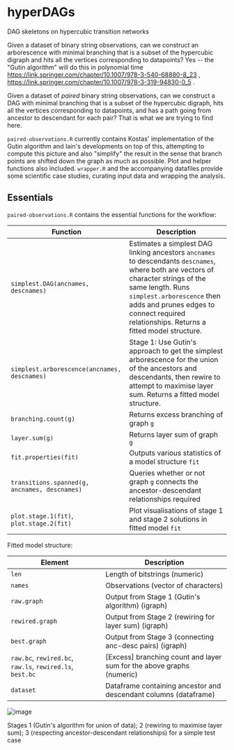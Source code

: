 # hyperDAGs
DAG skeletons on hypercubic transition networks

Given a dataset of binary string observations, can we construct an arborescence with minimal branching that is a subset of the hypercubic digraph and hits all the vertices corresponding to datapoints? Yes -- the "Gutin algorithm" will do this in polynomial time https://link.springer.com/chapter/10.1007/978-3-540-68880-8_23 , https://link.springer.com/chapter/10.1007/978-3-319-94830-0_5 .

Given a dataset of *paired* binary string observations, can we construct a DAG with minimal branching that is a subset of the hypercubic digraph, hits all the vertices corresponding to datapoints, and has a path going from ancestor to descendant for each pair? That is what we are trying to find here. 

`paired-observations.R` currently contains Kostas' implementation of the Gutin algorithm and Iain's developments on top of this, attempting to compute this picture and also "simplify" the result in the sense that branch points are shifted down the graph as much as possible. Plot and helper functions also included. `wrapper.R` and the accompanying datafiles provide some scientific case studies, curating input data and wrapping the analysis.

Essentials
----

`paired-observations.R` contains the essential functions for the workflow:

| Function | Description |
| ----|-----|
| `simplest.DAG(ancnames, descnames)` | Estimates a simplest DAG linking ancestors `ancnames` to descendants `descnames`, where both are vectors of character strings of the same length. Runs `simplest.arborescence` then adds and prunes edges to connect required relationships. Returns a fitted model structure. |
| `simplest.arborescence(ancnames, descnames)` | Stage 1: Use Gutin's approach to get the simplest arborescence for the union of the ancestors and descendants, then rewire to attempt to maximise layer sum. Returns a fitted model structure. |
| `branching.count(g)` | Returns excess branching of graph `g` |
| `layer.sum(g)` | Returns layer sum of graph `g` |
| `fit.properties(fit)` | Outputs various statistics of a model structure `fit` |
| `transitions.spanned(g, ancnames, descnames)` | Queries whether or not graph `g` connects the ancestor-descendant relationships required |
| `plot.stage.1(fit)`, `plot.stage.2(fit)` | Plot visualisations of stage 1 and stage 2 solutions in fitted model `fit` |

Fitted model structure:

| Element | Description |
|-----|-----|
| `len` | Length of bitstrings (numeric) |
| `names` | Observations (vector of characters) |
| `raw.graph` | Output from Stage 1 (Gutin's algorithm) (igraph) |
| `rewired.graph` | Output from Stage 2 (rewiring for layer sum) (igraph) |
| `best.graph` | Output from Stage 3 (connecting anc-desc pairs) (igraph) |
| `raw.bc`, `rewired.bc`, `raw.ls`, `rewired.ls`, `best.bc` | [Excess] branching count and layer sum for the above graphs (numeric) |
| `dataset` | Dataframe containing ancestor and descendant columns (dataframe) |

![image](https://github.com/user-attachments/assets/f5a743cc-84fb-4cb8-a536-5c64e69bf199)

Stages 1 (Gutin's algorithm for union of data); 2 (rewiring to maximise layer sum); 3 (respecting ancestor-descendant relationships) for a simple test case



